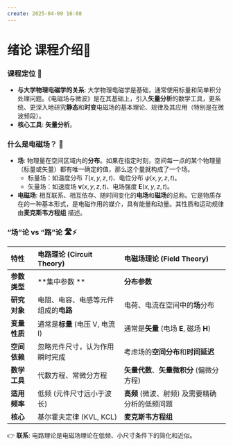 ```yaml
---
create: 2025-04-09 16:08
---
```

# 绪论 课程介绍🧭
### 课程定位 🎯

*   **与大学物理电磁学的关系**: 大学物理电磁学是基础，通常使用标量和简单积分处理问题。《电磁场与微波》是在其基础上，引入**矢量分析**的数学工具，更系统、更深入地研究**静态**和**时变**电磁场的基本理论、规律及其应用（特别是在微波频段）。
*   **核心工具**: **矢量分析**。

### 什么是电磁场？ 🤔

*   **场**: 物理量在空间区域内的**分布**。如果在指定时刻，空间每一点的某个物理量（标量或矢量）都有唯一确定的值，那么这个量就构成了一个场。
    *   标量场：如温度分布 $T(x,y,z,t)$、电位分布 $\psi(x,y,z,t)$。
    *   矢量场：如速度场 $\mathbf{v}(x,y,z,t)$、电场强度 $\mathbf{E}(x,y,z,t)$。
*   **电磁场**: 相互联系、相互依存、随时间变化的**电场**和**磁场**的总称。它是物质存在的一种基本形式，是电磁作用的媒介，具有能量和动量。其性质和运动规律由**麦克斯韦方程组** 描述。

### “场”论 vs “路”论 🛣️⚡

| 特性       | 电路理论 (Circuit Theory)  | 电磁场理论 (Field Theory)           |
| :------- | :--------------------- | :----------------------------- |
| **参数类型** | **集中参数 **              | **分布参数**                       |
| **研究对象** | 电阻、电容、电感等元件组成的**电路**   | 电荷、电流在空间中的**场**分布              |
| **变量性质** | 通常是**标量** (电压 V, 电流 I) | 通常是**矢量** (电场 **E**, 磁场 **H**) |
| **空间依赖** | 忽略元件尺寸，认为作用瞬时完成        | 考虑场的**空间分布**和**时间延迟**          |
| **数学工具** | 代数方程、常微分方程             | **矢量代数**、**矢量微积分** (偏微分方程)     |
| **适用频率** | 低频 (元件尺寸远小于波长)         | **高频** (微波、射频) 及需要精确分析的低频问题    |
| **核心**   | 基尔霍夫定律 (KVL, KCL)      | **麦克斯韦方程组**                    |

👉 **联系**: 电路理论是电磁场理论在低频、小尺寸条件下的简化和近似。